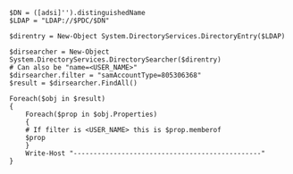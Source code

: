 ```$PDC = [System.DirectoryServices.ActiveDirectory.Domain]::GetCurrentDomain().PdcRoleOwner.Name
$DN = ([adsi]'').distinguishedName
$LDAP = "LDAP://$PDC/$DN"

$direntry = New-Object System.DirectoryServices.DirectoryEntry($LDAP)

$dirsearcher = New-Object System.DirectoryServices.DirectorySearcher($direntry)
# Can also be "name=<USER_NAME>"
$dirsearcher.filter = "samAccountType=805306368"
$result = $dirsearcher.FindAll()

Foreach($obj in $result)
{
	Foreach($prop in $obj.Properties)
	{
	# If filter is <USER_NAME> this is $prop.memberof
	$prop
	}
	Write-Host "-----------------------------------------------"
}
```